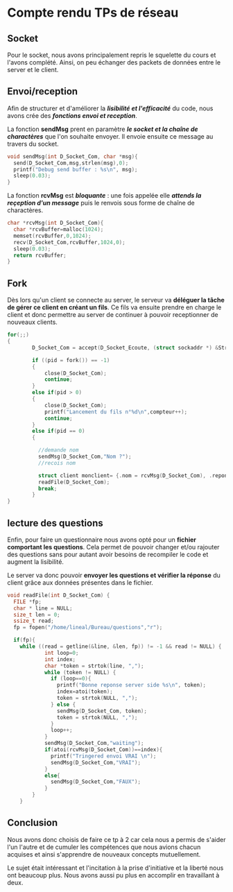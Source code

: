 # **Compte rendu TPs de réseau**



## Socket
Pour le socket, nous avons principalement repris le squelette du cours et l'avons complété. Ainsi, on peu échanger des packets de données entre le server et le client.
## Envoi/reception

Afin de structurer et d'améliorer la ***lisibilité et l'efficacité*** du code, nous avons crée des ***fonctions envoi et reception***.

La fonction **sendMsg** prent en paramètre ***le socket et la chaîne de charactères*** que l'on souhaite envoyer. Il envoie ensuite ce message au travers du socket.
```c
void sendMsg(int D_Socket_Com, char *msg){
  send(D_Socket_Com,msg,strlen(msg),0);
  printf("Debug send buffer : %s\n", msg);
  sleep(0.03);
}
```
La fonction **rcvMsg** est ***bloquante*** : une fois appelée elle ***attends la reçeption d'un message*** puis le renvois sous forme de chaîne de charactères.
```c
char *rcvMsg(int D_Socket_Com){
  char *rcvBuffer=malloc(1024);
  memset(rcvBuffer,0,1024);
  recv(D_Socket_Com,rcvBuffer,1024,0);
  sleep(0.03);
  return rcvBuffer;
}
```

## Fork

Dès lors qu'un client se connecte au server, le serveur va **déléguer la tâche de gérer ce client en créant un fils**. Ce fils va ensuite prendre en charge le client et donc permettre au server de continuer à pouvoir receptionner de nouveaux clients.

```c
for(;;)
{
        D_Socket_Com = accept(D_Socket_Ecoute, (struct sockaddr *) &Struct_Addr_Rec_Cli, &addr_size);

        if ((pid = fork()) == -1)
        {
            close(D_Socket_Com);
            continue;
        }
        else if(pid > 0)
        {
            close(D_Socket_Com);
            printf("Lancement du fils n°%d\n",compteur++);
            continue;
        }
        else if(pid == 0)
        {

          //demande nom
          sendMsg(D_Socket_Com,"Nom ?");
          //recois nom

          struct client monclient= {.nom = rcvMsg(D_Socket_Com), .reponses=malloc(1024*sizeof(int)), .resultat=0};
          readFile(D_Socket_Com);
          break;
        }
}
```
## lecture des questions

Enfin, pour faire un questionnaire nous avons opté pour un **fichier comportant les questions**. Cela permet de pouvoir changer et/ou rajouter des questions sans pour autant avoir besoins de recompiler le code et augment la lisibilité.

Le server va donc pouvoir **envoyer les questions et vérifier la réponse** du client grâce aux données présentes dans le fichier.
```c
void readFile(int D_Socket_Com) {
  FILE *fp;
  char * line = NULL;
  size_t len = 0;
  ssize_t read;
  fp = fopen("/home/lineal/Bureau/questions","r");

  if(fp){
    while ((read = getline(&line, &len, fp)) != -1 && read != NULL) {
            int loop=0;
            int index;
            char *token = strtok(line, ",");
            while (token != NULL) {
              if (loop==0){
                printf("Bonne reponse server side %s\n", token);
                index=atoi(token);
                token = strtok(NULL, ",");
              } else {
                sendMsg(D_Socket_Com, token);
                token = strtok(NULL, ",");
              }
              loop++;
            }
            sendMsg(D_Socket_Com,"waiting");
            if(atoi(rcvMsg(D_Socket_Com))==index){
              printf("Tringered envoi VRAI \n");
              sendMsg(D_Socket_Com,"VRAI");
            }
            else{
              sendMsg(D_Socket_Com,"FAUX");
            }
        }
    }
```
## Conclusion

Nous avons donc choisis de faire ce tp à 2 car cela nous a permis de s'aider l'un l'autre et de cumuler les compétences que nous avions chacun acquises et ainsi s'apprendre de nouveaux concepts mutuellement.

Le sujet était intéressant et l'incitation à la prise d'initiative et la liberté nous ont beaucoup plus. Nous avons aussi pu plus en accomplir en travaillant à deux.
